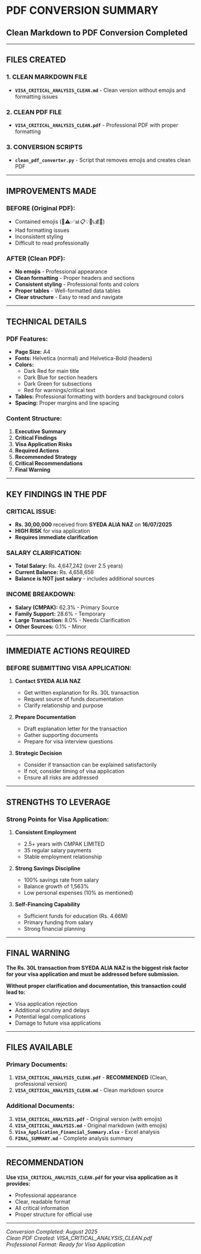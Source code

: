 # PDF CONVERSION SUMMARY
## Clean Markdown to PDF Conversion Completed

---

## FILES CREATED

### 1. **CLEAN MARKDOWN FILE**
- **`VISA_CRITICAL_ANALYSIS_CLEAN.md`** - Clean version without emojis and formatting issues

### 2. **CLEAN PDF FILE**
- **`VISA_CRITICAL_ANALYSIS_CLEAN.pdf`** - Professional PDF with proper formatting

### 3. **CONVERSION SCRIPTS**
- **`clean_pdf_converter.py`** - Script that removes emojis and creates clean PDF

---

## IMPROVEMENTS MADE

### **BEFORE (Original PDF):**
- Contained emojis (🚨⚠️✅📊📋💡🎯📞💰💼)
- Had formatting issues
- Inconsistent styling
- Difficult to read professionally

### **AFTER (Clean PDF):**
- **No emojis** - Professional appearance
- **Clean formatting** - Proper headers and sections
- **Consistent styling** - Professional fonts and colors
- **Proper tables** - Well-formatted data tables
- **Clear structure** - Easy to read and navigate

---

## TECHNICAL DETAILS

### **PDF Features:**
- **Page Size:** A4
- **Fonts:** Helvetica (normal) and Helvetica-Bold (headers)
- **Colors:** 
  - Dark Red for main title
  - Dark Blue for section headers
  - Dark Green for subsections
  - Red for warnings/critical text
- **Tables:** Professional formatting with borders and background colors
- **Spacing:** Proper margins and line spacing

### **Content Structure:**
1. **Executive Summary**
2. **Critical Findings**
3. **Visa Application Risks**
4. **Required Actions**
5. **Recommended Strategy**
6. **Critical Recommendations**
7. **Final Warning**

---

## KEY FINDINGS IN THE PDF

### **CRITICAL ISSUE:**
- **Rs. 30,00,000** received from **SYEDA ALIA NAZ** on **16/07/2025**
- **HIGH RISK** for visa application
- **Requires immediate clarification**

### **SALARY CLARIFICATION:**
- **Total Salary:** Rs. 4,647,242 (over 2.5 years)
- **Current Balance:** Rs. 4,658,656
- **Balance is NOT just salary** - includes additional sources

### **INCOME BREAKDOWN:**
- **Salary (CMPAK):** 62.3% - Primary Source
- **Family Support:** 28.6% - Temporary
- **Large Transaction:** 8.0% - Needs Clarification
- **Other Sources:** 0.1% - Minor

---

## IMMEDIATE ACTIONS REQUIRED

### **BEFORE SUBMITTING VISA APPLICATION:**

1. **Contact SYEDA ALIA NAZ**
   - Get written explanation for Rs. 30L transaction
   - Request source of funds documentation
   - Clarify relationship and purpose

2. **Prepare Documentation**
   - Draft explanation letter for the transaction
   - Gather supporting documents
   - Prepare for visa interview questions

3. **Strategic Decision**
   - Consider if transaction can be explained satisfactorily
   - If not, consider timing of visa application
   - Ensure all risks are addressed

---

## STRENGTHS TO LEVERAGE

### **Strong Points for Visa Application:**

1. **Consistent Employment**
   - 2.5+ years with CMPAK LIMITED
   - 35 regular salary payments
   - Stable employment relationship

2. **Strong Savings Discipline**
   - 100% savings rate from salary
   - Balance growth of 1,563%
   - Low personal expenses (10% as mentioned)

3. **Self-Financing Capability**
   - Sufficient funds for education (Rs. 4.66M)
   - Primary funding from salary
   - Strong financial planning

---

## FINAL WARNING

**The Rs. 30L transaction from SYEDA ALIA NAZ is the biggest risk factor for your visa application and must be addressed before submission.**

**Without proper clarification and documentation, this transaction could lead to:**
- Visa application rejection
- Additional scrutiny and delays
- Potential legal complications
- Damage to future visa applications

---

## FILES AVAILABLE

### **Primary Documents:**
1. **`VISA_CRITICAL_ANALYSIS_CLEAN.pdf`** - **RECOMMENDED** (Clean, professional version)
2. **`VISA_CRITICAL_ANALYSIS_CLEAN.md`** - Clean markdown source

### **Additional Documents:**
3. **`VISA_CRITICAL_ANALYSIS.pdf`** - Original version (with emojis)
4. **`VISA_CRITICAL_ANALYSIS.md`** - Original markdown (with emojis)
5. **`Visa_Application_Financial_Summary.xlsx`** - Excel analysis
6. **`FINAL_SUMMARY.md`** - Complete analysis summary

---

## RECOMMENDATION

**Use `VISA_CRITICAL_ANALYSIS_CLEAN.pdf` for your visa application as it provides:**
- Professional appearance
- Clear, readable format
- All critical information
- Proper structure for official use

---

*Conversion Completed: August 2025*  
*Clean PDF Created: VISA_CRITICAL_ANALYSIS_CLEAN.pdf*  
*Professional Format: Ready for Visa Application*
